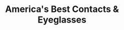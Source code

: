 ---
title: "America's Best Contacts & Eyeglasses"
url: /garfield/americas-best-contacts-and-eyeglasses/
shop: optician
---